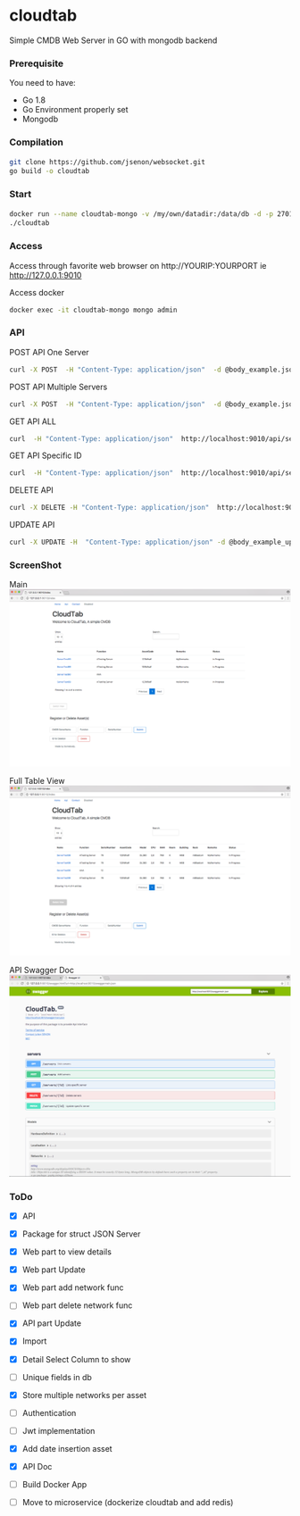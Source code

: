 # cloudtab

Simple CMDB Web Server in GO with mongodb backend

### Prerequisite

You need to have:

* Go 1.8
* Go Environment properly set
* Mongodb

### Compilation

```sh
git clone https://github.com/jsenon/websocket.git
go build -o cloudtab
```

### Start

```sh
docker run --name cloudtab-mongo -v /my/own/datadir:/data/db -d -p 27017:27017 mongo:latest
./cloudtab 
```

### Access

Access through favorite web browser on http://YOURIP:YOURPORT ie http://127.0.0.1:9010

Access docker
```sh
docker exec -it cloudtab-mongo mongo admin
```

### API

POST API One Server
```sh
curl -X POST  -H "Content-Type: application/json"  -d @body_example.json http://localhost:9010/api/servers
```
POST API Multiple Servers
```sh
curl -X POST  -H "Content-Type: application/json"  -d @body_example.json http://localhost:9010/api/servers/import
```
GET API ALL
```sh
curl  -H "Content-Type: application/json"  http://localhost:9010/api/servers
```

GET API Specific ID
```sh
curl  -H "Content-Type: application/json"  http://localhost:9010/api/servers/YOURID
```

DELETE API 
```sh
curl -X DELETE -H "Content-Type: application/json"  http://localhost:9010/api/servers/YOURID
```
UPDATE API 
```sh
curl -X UPDATE -H  "Content-Type: application/json" -d @body_example_update.json http://localhost:9010/api/servers/YOURID
```

### ScreenShot

Main
![Alt text](/img/main.png?raw=true "Main")

Full Table View
![Alt text](/img/fullview.png?raw=true "FullView")

API Swagger Doc
![Alt text](/img/api_swagger.png?raw=true "API Swagger")



### ToDo

- [x] API
- [x] Package for struct JSON Server
- [x] Web part to view details
- [x] Web part Update
- [x] Web part add network func
- [ ] Web part delete network func
- [x] API part Update
- [x] Import 
- [x] Detail Select Column to show
- [ ] Unique fields in db
- [x] Store multiple networks per asset
- [ ] Authentication
- [ ] Jwt implementation
- [x] Add date insertion asset
- [x] API Doc
- [ ] Build Docker App
- [ ] Move to microservice (dockerize cloudtab and add redis)





